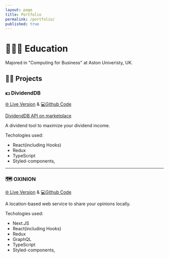 ```yaml
---
layout: page
title: Portfolio
permalink: /portfolio/
published: true
---
```





# 👨🏻‍🎓 Education
Majored in "Computing for Business" at Aston Univeristy, UK. 

## 👨‍💻 Projects

### **💵 DividendDB**



[🌐 Live Version](https://dividenddb.vercel.app) & [💻Github Code](https://github.com/idevbrandon/dividenddb)

[DividendDB API on marketplace](https://rapidapi.com/iDevBrandon/api/dividenddb/)

A dividend tool to maximize your dividend income.


Techologies used:

- React(including Hooks)
- Redux 
- TypeScript
- Styled-components, 



---



### **🗺️ OXINION**

[🌐 Live Version](https://oxinion.com) & [💻Github Code](https://github.com/idevbrandon/oxinion)

A location-based web service to share your opinions locally.

 
Techologies used:

- Next.JS
- React(including Hooks)
- Redux 
- GraphQL
- TypeScript
- Styled-components,
